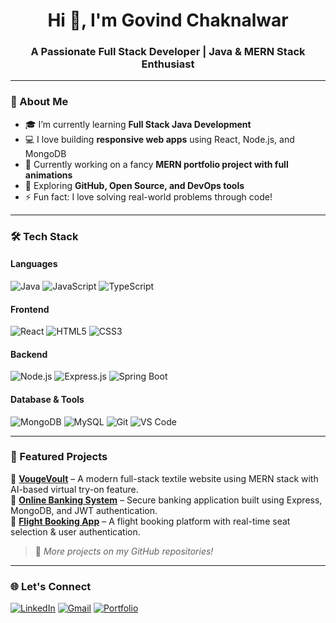 <h1 align="center">Hi 👋, I'm Govind Chaknalwar</h1>
<h3 align="center">A Passionate Full Stack Developer | Java & MERN Stack Enthusiast</h3>

---

### 💫 About Me
- 🎓 I’m currently learning **Full Stack Java Development**
- 💻 I love building **responsive web apps** using React, Node.js, and MongoDB
- 🚀 Currently working on a fancy **MERN portfolio project with full animations**
- 🌱 Exploring **GitHub, Open Source, and DevOps tools**
- ⚡ Fun fact: I love solving real-world problems through code!

---

### 🛠️ Tech Stack

#### Languages
![Java](https://img.shields.io/badge/Java-ED8B00?style=for-the-badge&logo=java&logoColor=white)
![JavaScript](https://img.shields.io/badge/JavaScript-F7DF1E?style=for-the-badge&logo=javascript&logoColor=black)
![TypeScript](https://img.shields.io/badge/TypeScript-007ACC?style=for-the-badge&logo=typescript&logoColor=white)

#### Frontend
![React](https://img.shields.io/badge/React-20232A?style=for-the-badge&logo=react&logoColor=61DAFB)
![HTML5](https://img.shields.io/badge/HTML5-E34F26?style=for-the-badge&logo=html5&logoColor=white)
![CSS3](https://img.shields.io/badge/CSS3-1572B6?style=for-the-badge&logo=css3&logoColor=white)

#### Backend
![Node.js](https://img.shields.io/badge/Node.js-339933?style=for-the-badge&logo=nodedotjs&logoColor=white)
![Express.js](https://img.shields.io/badge/Express.js-000000?style=for-the-badge&logo=express&logoColor=white)
![Spring Boot](https://img.shields.io/badge/Spring_Boot-6DB33F?style=for-the-badge&logo=spring-boot&logoColor=white)

#### Database & Tools
![MongoDB](https://img.shields.io/badge/MongoDB-4EA94B?style=for-the-badge&logo=mongodb&logoColor=white)
![MySQL](https://img.shields.io/badge/MySQL-005C84?style=for-the-badge&logo=mysql&logoColor=white)
![Git](https://img.shields.io/badge/Git-F05032?style=for-the-badge&logo=git&logoColor=white)
![VS Code](https://img.shields.io/badge/VS_Code-007ACC?style=for-the-badge&logo=visual-studio-code&logoColor=white)

---

### 📂 Featured Projects

🔹 [**VougeVoult**](https://github.com/yourusername/vougevoult) – A modern full-stack textile website using MERN stack with AI-based virtual try-on feature.  
🔹 [**Online Banking System**](https://github.com/yourusername/online-banking) – Secure banking application built using Express, MongoDB, and JWT authentication.  
🔹 [**Flight Booking App**](https://github.com/yourusername/flight-booking) – A flight booking platform with real-time seat selection & user authentication.

> 📌 _More projects on my GitHub repositories!_

---

### 🌐 Let's Connect

[![LinkedIn](https://img.shields.io/badge/-LinkedIn-blue?style=flat-square&logo=Linkedin&logoColor=white&link=https://linkedin.com/in/yourprofile)](https://www.linkedin.com/in/govind-chaknalwar-b35278215/)
[![Gmail](https://img.shields.io/badge/-Gmail-D14836?style=flat-square&logo=Gmail&logoColor=white&link=mailto:yourmail@gmail.com)](mailto:gchaknalwar@gmail.com)
[![Portfolio](https://img.shields.io/badge/-Portfolio-000000?style=flat-square&logo=firefox&logoColor=white)](https://yourportfolio.com)
